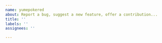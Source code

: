 ```yaml
---
name: yumepokered
about: Report a bug, suggest a new feature, offer a contribution...
title: ''
labels: ''
assignees: ''

---
```



